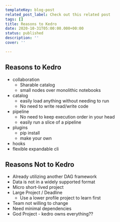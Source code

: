 ```yaml
---
templateKey: blog-post
related_post_label: Check out this related post
tags: []
title: Reasons to Kedro
date: 2020-10-31T05:00:00.000+00:00
status: published
description: ''
cover: ''

---
```

## Reasons to Kedro

* collaboration
  * Sharable catalog
  * small nodes over monolithic notebooks
* catalog
  * easily load anything without needing to run
  * No need to write read/write code
* pipeline
  * No need to keep execution order in your head
  * easily run a slice of a pipeline
* plugins
  * pip install
  * make your own
* hooks
* flexible expandable cli

## Reasons Not to Kedro

* Already utilizing another DAG framework
* Data is not in a widely supported format
* Micro short-lived project
* Large Project / Deadline
  * Use a lower profile project to learn first
* Team not willing to change
* Need minimal dependencies
* God Project - kedro owns everything??